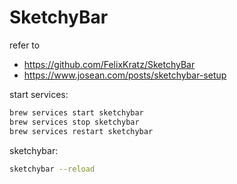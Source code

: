 # SketchyBar
refer to 
- <https://github.com/FelixKratz/SketchyBar>
- <https://www.josean.com/posts/sketchybar-setup>

start services:
```bash
brew services start sketchybar
brew services stop sketchybar
brew services restart sketchybar
```

sketchybar:
```bash
sketchybar --reload
```